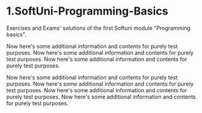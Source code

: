 # 1.SoftUni-Programming-Basics
Exercises and Exams' solutions of the first Softuni module "Programming basics".

Now here's some additional information and contents for purely test purposes.
Now here's some additional information and contents for purely test purposes.
Now here's some additional information and contents for purely test purposes.


Now here's some additional information and contents for purely test purposes.
Now here's some additional information and contents for purely test purposes.
Now here's some additional information and contents for purely test purposes.
Now here's some additional information and contents for purely test purposes.
